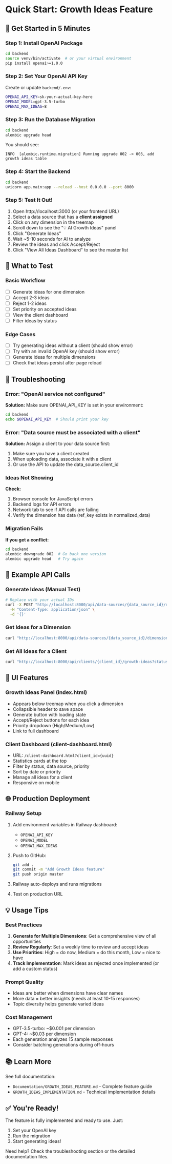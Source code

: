 # Quick Start: Growth Ideas Feature

## 🚀 Get Started in 5 Minutes

### Step 1: Install OpenAI Package
```bash
cd backend
source venv/bin/activate  # or your virtual environment
pip install openai>=1.0.0
```

### Step 2: Set Your OpenAI API Key
Create or update `backend/.env`:
```bash
OPENAI_API_KEY=sk-your-actual-key-here
OPENAI_MODEL=gpt-3.5-turbo
OPENAI_MAX_IDEAS=8
```

### Step 3: Run the Database Migration
```bash
cd backend
alembic upgrade head
```

You should see:
```
INFO  [alembic.runtime.migration] Running upgrade 002 -> 003, add growth ideas table
```

### Step 4: Start the Backend
```bash
cd backend
uvicorn app.main:app --reload --host 0.0.0.0 --port 8000
```

### Step 5: Test It Out!

1. Open http://localhost:3000 (or your frontend URL)
2. Select a data source that has a **client assigned**
3. Click on any dimension in the treemap
4. Scroll down to see the "💡 AI Growth Ideas" panel
5. Click "Generate Ideas"
6. Wait ~5-10 seconds for AI to analyze
7. Review the ideas and click Accept/Reject
8. Click "View All Ideas Dashboard" to see the master list

## 🎯 What to Test

### Basic Workflow
- [ ] Generate ideas for one dimension
- [ ] Accept 2-3 ideas
- [ ] Reject 1-2 ideas
- [ ] Set priority on accepted ideas
- [ ] View the client dashboard
- [ ] Filter ideas by status

### Edge Cases
- [ ] Try generating ideas without a client (should show error)
- [ ] Try with an invalid OpenAI key (should show error)
- [ ] Generate ideas for multiple dimensions
- [ ] Check that ideas persist after page reload

## 🔧 Troubleshooting

### Error: "OpenAI service not configured"
**Solution:** Make sure OPENAI_API_KEY is set in your environment:
```bash
cd backend
echo $OPENAI_API_KEY  # Should print your key
```

### Error: "Data source must be associated with a client"
**Solution:** Assign a client to your data source first:
1. Make sure you have a client created
2. When uploading data, associate it with a client
3. Or use the API to update the data_source.client_id

### Ideas Not Showing
**Check:**
1. Browser console for JavaScript errors
2. Backend logs for API errors
3. Network tab to see if API calls are failing
4. Verify the dimension has data (ref_key exists in normalized_data)

### Migration Fails
**If you get a conflict:**
```bash
cd backend
alembic downgrade 002  # Go back one version
alembic upgrade head   # Try again
```

## 📝 Example API Calls

### Generate Ideas (Manual Test)
```bash
# Replace with your actual IDs
curl -X POST "http://localhost:8000/api/data-sources/{data_source_id}/dimensions/ref_1/generate-ideas" \
  -H "Content-Type: application/json" \
  -d '{}'
```

### Get Ideas for a Dimension
```bash
curl "http://localhost:8000/api/data-sources/{data_source_id}/dimensions/ref_1/ideas"
```

### Get All Ideas for a Client
```bash
curl "http://localhost:8000/api/clients/{client_id}/growth-ideas?status=accepted&sort_by=priority"
```

## 🎨 UI Features

### Growth Ideas Panel (index.html)
- Appears below treemap when you click a dimension
- Collapsible header to save space
- Generate button with loading state
- Accept/Reject buttons for each idea
- Priority dropdown (High/Medium/Low)
- Link to full dashboard

### Client Dashboard (client-dashboard.html)
- URL: `/client-dashboard.html?client_id={uuid}`
- Statistics cards at the top
- Filter by status, data source, priority
- Sort by date or priority
- Manage all ideas for a client
- Responsive on mobile

## 🌐 Production Deployment

### Railway Setup
1. Add environment variables in Railway dashboard:
   - `OPENAI_API_KEY`
   - `OPENAI_MODEL`
   - `OPENAI_MAX_IDEAS`

2. Push to GitHub:
   ```bash
   git add .
   git commit -m "Add Growth Ideas feature"
   git push origin master
   ```

3. Railway auto-deploys and runs migrations

4. Test on production URL

## 💡 Usage Tips

### Best Practices
1. **Generate for Multiple Dimensions**: Get a comprehensive view of all opportunities
2. **Review Regularly**: Set a weekly time to review and accept ideas
3. **Use Priorities**: High = do now, Medium = do this month, Low = nice to have
4. **Track Implementation**: Mark ideas as rejected once implemented (or add a custom status)

### Prompt Quality
- Ideas are better when dimensions have clear names
- More data = better insights (needs at least 10-15 responses)
- Topic diversity helps generate varied ideas

### Cost Management
- GPT-3.5-turbo: ~$0.001 per dimension
- GPT-4: ~$0.03 per dimension
- Each generation analyzes 15 sample responses
- Consider batching generations during off-hours

## 📚 Learn More

See full documentation:
- `Documentation/GROWTH_IDEAS_FEATURE.md` - Complete feature guide
- `GROWTH_IDEAS_IMPLEMENTATION.md` - Technical implementation details

## ✅ You're Ready!

The feature is fully implemented and ready to use. Just:
1. Set your OpenAI key
2. Run the migration
3. Start generating ideas!

Need help? Check the troubleshooting section or the detailed documentation files.

